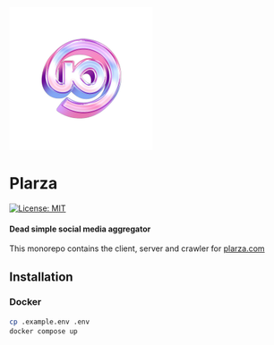 <img src="./src/plarza.png" alt="logo" width="256"/>

# Plarza
[![License: MIT](https://img.shields.io/badge/License-GPL3.0-g.svg)](https://opensource.org/license/gpl-3-0/)

#### Dead simple social media aggregator
This monorepo contains the client, server and crawler for [plarza.com](https://plarza.com)

## Installation

### Docker 
```bash
cp .example.env .env
docker compose up
```
